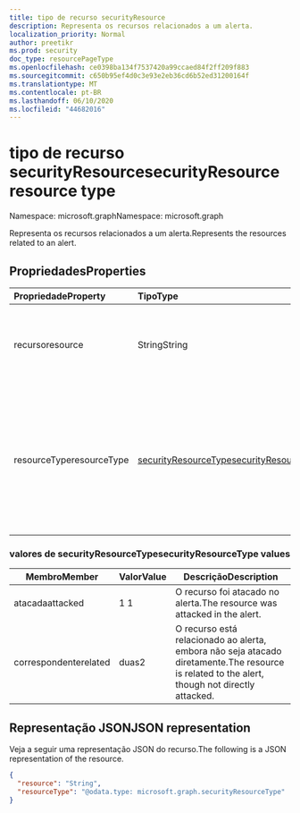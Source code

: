 ```yaml
---
title: tipo de recurso securityResource
description: Representa os recursos relacionados a um alerta.
localization_priority: Normal
author: preetikr
ms.prod: security
doc_type: resourcePageType
ms.openlocfilehash: ce0398ba134f7537420a99ccaed84f2ff209f883
ms.sourcegitcommit: c650b95ef4d0c3e93e2eb36cd6b52ed31200164f
ms.translationtype: MT
ms.contentlocale: pt-BR
ms.lasthandoff: 06/10/2020
ms.locfileid: "44682016"
---
```

# <a name="securityresource-resource-type"></a><span data-ttu-id="74451-103">tipo de recurso securityResource</span><span class="sxs-lookup"><span data-stu-id="74451-103">securityResource resource type</span></span>

<span data-ttu-id="74451-104">Namespace: microsoft.graph</span><span class="sxs-lookup"><span data-stu-id="74451-104">Namespace: microsoft.graph</span></span>

<span data-ttu-id="74451-105">Representa os recursos relacionados a um alerta.</span><span class="sxs-lookup"><span data-stu-id="74451-105">Represents the resources related to an alert.</span></span>

## <a name="properties"></a><span data-ttu-id="74451-106">Propriedades</span><span class="sxs-lookup"><span data-stu-id="74451-106">Properties</span></span>

| <span data-ttu-id="74451-107">Propriedade</span><span class="sxs-lookup"><span data-stu-id="74451-107">Property</span></span>   | <span data-ttu-id="74451-108">Tipo</span><span class="sxs-lookup"><span data-stu-id="74451-108">Type</span></span>|<span data-ttu-id="74451-109">Descrição</span><span class="sxs-lookup"><span data-stu-id="74451-109">Description</span></span>|
|:---------------|:--------|:----------|
|<span data-ttu-id="74451-110">recurso</span><span class="sxs-lookup"><span data-stu-id="74451-110">resource</span></span>|<span data-ttu-id="74451-111">String</span><span class="sxs-lookup"><span data-stu-id="74451-111">String</span></span>|<span data-ttu-id="74451-112">Nome do recurso relacionado ao alerta atual.</span><span class="sxs-lookup"><span data-stu-id="74451-112">Name of the resource that is related to current alert.</span></span> <span data-ttu-id="74451-113">**Obrigatório**.</span><span class="sxs-lookup"><span data-stu-id="74451-113">**Required**.</span></span>|
|<span data-ttu-id="74451-114">resourceType</span><span class="sxs-lookup"><span data-stu-id="74451-114">resourceType</span></span>|[<span data-ttu-id="74451-115">securityResourceType</span><span class="sxs-lookup"><span data-stu-id="74451-115">securityResourceType</span></span>](#securityresourcetype-values)|<span data-ttu-id="74451-116">Representa o tipo de recursos de segurança relacionados a um alerta.</span><span class="sxs-lookup"><span data-stu-id="74451-116">Represents type of security resources related to an alert.</span></span> <span data-ttu-id="74451-117">Os valores possíveis são: `attacked` e `related`.</span><span class="sxs-lookup"><span data-stu-id="74451-117">Possible values are: `attacked`, `related`.</span></span>|

### <a name="securityresourcetype-values"></a><span data-ttu-id="74451-118">valores de securityResourceType</span><span class="sxs-lookup"><span data-stu-id="74451-118">securityResourceType values</span></span>

|<span data-ttu-id="74451-119">Membro</span><span class="sxs-lookup"><span data-stu-id="74451-119">Member</span></span>|<span data-ttu-id="74451-120">Valor</span><span class="sxs-lookup"><span data-stu-id="74451-120">Value</span></span>|<span data-ttu-id="74451-121">Descrição</span><span class="sxs-lookup"><span data-stu-id="74451-121">Description</span></span>|
|-|-|-|
|<span data-ttu-id="74451-122">atacada</span><span class="sxs-lookup"><span data-stu-id="74451-122">attacked</span></span>|<span data-ttu-id="74451-123">1 </span><span class="sxs-lookup"><span data-stu-id="74451-123">1</span></span>|<span data-ttu-id="74451-124">O recurso foi atacado no alerta.</span><span class="sxs-lookup"><span data-stu-id="74451-124">The resource was attacked in the alert.</span></span>|
|<span data-ttu-id="74451-125">correspondente</span><span class="sxs-lookup"><span data-stu-id="74451-125">related</span></span>|<span data-ttu-id="74451-126">duas</span><span class="sxs-lookup"><span data-stu-id="74451-126">2</span></span>|<span data-ttu-id="74451-127">O recurso está relacionado ao alerta, embora não seja atacado diretamente.</span><span class="sxs-lookup"><span data-stu-id="74451-127">The resource is related to the alert, though not directly attacked.</span></span>|

## <a name="json-representation"></a><span data-ttu-id="74451-128">Representação JSON</span><span class="sxs-lookup"><span data-stu-id="74451-128">JSON representation</span></span>

<span data-ttu-id="74451-129">Veja a seguir uma representação JSON do recurso.</span><span class="sxs-lookup"><span data-stu-id="74451-129">The following is a JSON representation of the resource.</span></span>

<!-- {
  "blockType": "resource",
  "optionalProperties": [
  ],
  "@odata.type": "microsoft.graph.securityResource"
}-->

```json
{
  "resource": "String",
  "resourceType": "@odata.type: microsoft.graph.securityResourceType"
}
```

<!-- uuid: 8fcb5dbc-d5aa-4681-8e31-b001d5168d79
2015-10-25 14:57:30 UTC -->
<!-- {
  "type": "#page.annotation",
  "description": "securityResource resource",
  "keywords": "",
  "section": "documentation",
  "tocPath": ""
}-->
